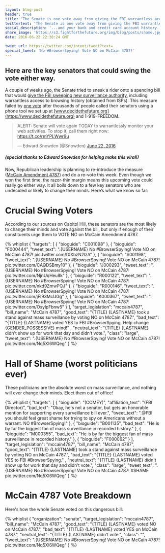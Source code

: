 ```yaml
---
layout: blog-post
header: true
title: 'The Senate is one vote away from giving the FBI warrantless access to your browsing history.'
twittertext: 'The Senate is one vote away from giving the FBI warrantless access to your browsing history.'
social_description: '...and your bank and credit card account history.'
share_image: 'https://s3.fightforthefuture.org/img/blog/posts/shame.jpg'
date: 2016-06-22 22:30:24 GMT

tweet_url: https://twitter.com/intent/tweet?text=
special_tweet: 'No #BrowserSpying! Vote NO on McCain 4787!'
---
```

## Here are the key senators that could swing the vote either way.

A couple of weeks ago, the Senate tried to sneak a rider onto a spending bill that would [give the FBI sweeping new surveillance authority](https://www.fightforthefuture.org/news/2016-06-22-the-senate-is-one-vote-away-from-giving-the-fbi/), including warrantless access to browsing history (obtained from ISPs). This measure failed by <u>one vote</u> after thousands of people called their senators using a phone tool we set up at [www.decidethefuture.org](https://www.decidethefuture.org) and 1-919-FREEDOM.

<blockquote class="twitter-tweet" data-conversation="none" data-cards="hidden" data-lang="en"><p lang="en" dir="ltr">ALERT: Senate will vote again TODAY to warrantlessly monitor your web activities. To stop it, call them right now: <a href="https://t.co/rmYPLWwr9u">https://t.co/rmYPLWwr9u</a></p>&mdash; Edward Snowden (@Snowden) <a href="https://twitter.com/Snowden/status/745644189455638528">June 22, 2016</a></blockquote>
<script async src="//platform.twitter.com/widgets.js" charset="utf-8"></script>

##### (special thanks to Edward Snowden for helping make this viral!)

Now, Republican leadership is planning to re-introduce the measure (<a href="https://www.congress.gov/congressional-record/2016/06/20/senate-section/article/S4335-2" target="_blank">McCain Amendment 4787</a>) and do a re-vote this week. Even though we won the first time, the razor-thin margin means this upcoming vote could really go either way. It all boils down to a few key senators who are undecided or likely to change their minds. Here’s what we know so far:

# Crucial Swing Voters

According to our sources on Capitol Hill, these senators are the most likely to change their minds and vote against the bill, but only if enough of their constituents urge them to VOTE NO on McCain Amendment 4787.

{% whiplist {
  "targets": [
    {
      "bioguide": "C001098"
    },
    {
      "bioguide": "F000444",
      "tweet_text": ".{USERNAME} No #BrowserSpying! Vote NO on McCain 4787! pic.twitter.com/f0XbzN2lzA"
    },
    {
      "bioguide": "S001198",
      "tweet_text": ".{USERNAME} No #BrowserSpying! Vote NO on McCain 4787! pic.twitter.com/CAQDSBmy10"
    },
    {
      "bioguide": "J000293",
      "tweet_text": ".{USERNAME} No #BrowserSpying! Vote NO on McCain 4787! pic.twitter.com/NjnUqHeu8k"
    },
    {
      "bioguide": "R000122",
      "tweet_text": ".{USERNAME} No #BrowserSpying! Vote NO on McCain 4787! pic.twitter.com/nkd9ZmwPQJ"
    },
    {
      "bioguide": "R000146",
      "tweet_text": ".{USERNAME} No #BrowserSpying! Vote NO on McCain 4787! pic.twitter.com/jFl93McUGg"
    },
    {
      "bioguide": "K000367",
      "tweet_text": ".{USERNAME} No #BrowserSpying! Vote NO on McCain 4787! pic.twitter.com/OsylpFbnw5"
    }
  ],
  "target_legislation": "mccain4787",
  "bill_name": "McCain 4787",
  "good_text": "{TITLE} {LASTNAME} took a stand against mass surveillance by voting NO on McCain 4787.",
  "bad_text": "{TITLE} {LASTNAME} voted YES to FBI #BrowserSpying. Help change {GENDER_POSSESSIVE} mind!" ,
  "neutral_text": "{TITLE} {LASTNAME} didn't show up for work that day and didn't vote.",
  "class": "large",
  "tweet_text": ".{USERNAME} No #BrowserSpying! Vote NO on McCain 4787! pic.twitter.com/Nq5XI6WQeg"
} %}


# Hall of Shame (worst politicians ever)

These politicians are the absolute worst on mass surveillance, and nothing will ever change their minds. Elect them out of office!

{% whiplist {
  "targets": [
    {
      "bioguide": "(COMEY)",
      "affiliation_text": "(FBI Director)",
      "bad_text": "Okay, he's not a senator, but gets an honorable mention for supporting every surveillance bill ever.",
      "tweet_text": ".@FBI you should feel great shame for trying to spy on Americans without a warrant. NO #BrowserSpying!"
    },
    {
      "bioguide": "B001135",
      "bad_text": "He is by far the biggest fan of mass surveillance in recorded history."
    },
    {
      "bioguide": "M000355",
      "bad_text": "He is by far the biggest fan of mass surveillance in recorded history."
    },
    {
      "bioguide": "F000062"
    }
  ],
  "target_legislation": "mccain4787",
  "bill_name": "McCain 4787",
  "good_text": "{TITLE} {LASTNAME} took a stand against mass surveillance by voting NO on McCain 4787.",
  "bad_text": "{TITLE} {LASTNAME} voted YES to FBI #BrowserSpying." ,
  "neutral_text": "{TITLE} {LASTNAME} didn't show up for work that day and didn't vote.",
  "class": "large",
  "tweet_text": ".{USERNAME} No #BrowserSpying! Vote NO on McCain 4787! #SHAME pic.twitter.com/Nq5XI6WQeg"
} %}


# McCain 4787 Vote Breakdown

Here's how the whole Senate voted on this dangerous bill:

{% whiplist {
  "organization": "senate",
  "target_legislation": "mccain4787",
  "bill_name": "McCain 4787",
  "good_text": "{TITLE} {LASTNAME} voted NO on McCain 4787.",
  "bad_text": "{TITLE} {LASTNAME} voted YES on McCain 4787.",
  "neutral_text": "{TITLE} {LASTNAME} didn't vote.",
  "class": "",
  "tweet_text": ".{USERNAME} No #BrowserSpying! Vote NO on McCain 4787! pic.twitter.com/Nq5XI6WQeg"
} %}
